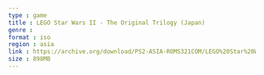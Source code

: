 ```yaml
---
type : game
title : LEGO Star Wars II - The Original Trilogy (Japan)
genre : 
format : iso
region : asia
link : https://archive.org/download/PS2-ASIA-ROMS321COM/LEGO%20Star%20Wars%20II%20-%20The%20Original%20Trilogy%20%28Japan%29.7z
size : 898MB
---
```

